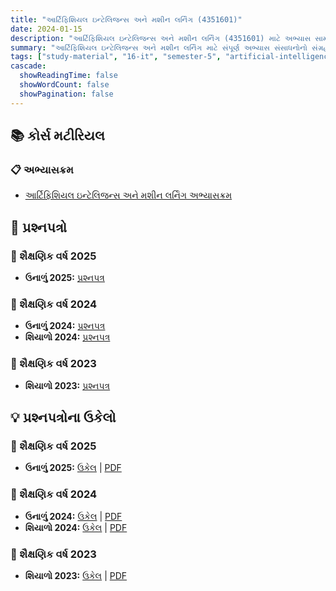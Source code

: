 ```yaml
---
title: "આર્ટિફિશિયલ ઇન્ટેલિજન્સ અને મશીન લર્નિંગ (4351601)"
date: 2024-01-15
description: "આર્ટિફિશિયલ ઇન્ટેલિજન્સ અને મશીન લર્નિંગ (4351601) માટે અભ્યાસ સામગ્રી, પ્રશ્નપત્રો અને ઉકેલો - ઇન્ફોર્મેશન ટેકનોલોજી, સેમેસ્ટર 5"
summary: "આર્ટિફિશિયલ ઇન્ટેલિજન્સ અને મશીન લર્નિંગ માટે સંપૂર્ણ અભ્યાસ સંસાધનોનો સંગ્રહ જેમાં સિલેબસ, 2023-2025ના પ્રશ્નપત્રો અને વિગતવાર ઉકેલોનો સમાવેશ થાય છે"
tags: ["study-material", "16-it", "semester-5", "artificial-intelligence", "machine-learning", "ai-ml", "4351601"]
cascade:
  showReadingTime: false
  showWordCount: false
  showPagination: false
---
```


## 📚 કોર્સ મટીરિયલ

### 📋 અભ્યાસક્રમ

- [આર્ટિફિશિયલ ઇન્ટેલિજન્સ અને મશીન લર્નિંગ અભ્યાસક્રમ](/resources/study-materials/16-it/sem-5/4351601-ai-ml/4351601.pdf)

## 📝 પ્રશ્નપત્રો

### 📅 શૈક્ષણિક વર્ષ 2025

- **ઉનાળું 2025:** [પ્રશ્નપત્ર](/resources/study-materials/16-it/sem-5/4351601-ai-ml/4351601-Summer-2025.pdf)

### 📅 શૈક્ષણિક વર્ષ 2024  

- **ઉનાળું 2024:** [પ્રશ્નપત્ર](/resources/study-materials/16-it/sem-5/4351601-ai-ml/4351601-Summer-2024.pdf)
- **શિયાળો 2024:** [પ્રશ્નપત્ર](/resources/study-materials/16-it/sem-5/4351601-ai-ml/4351601-Winter-2024.pdf)

### 📅 શૈક્ષણિક વર્ષ 2023

- **શિયાળો 2023:** [પ્રશ્નપત્ર](/resources/study-materials/16-it/sem-5/4351601-ai-ml/4351601-Winter-2023.pdf)

## 💡 પ્રશ્નપત્રોના ઉકેલો

### 📅 શૈક્ષણિક વર્ષ 2025

- **ઉનાળું 2025:** [ઉકેલ](4351601-summer-2025-solution) | [PDF](4351601-summer-2025-solution.gu.pdf)

### 📅 શૈક્ષણિક વર્ષ 2024

- **ઉનાળું 2024:** [ઉકેલ](4351601-summer-2024-solution) | [PDF](4351601-summer-2024-solution.gu.pdf)
- **શિયાળો 2024:** [ઉકેલ](4351601-winter-2024-solution) | [PDF](4351601-winter-2024-solution.gu.pdf)

### 📅 શૈક્ષણિક વર્ષ 2023

- **શિયાળો 2023:** [ઉકેલ](4351601-winter-2023-solution) | [PDF](4351601-winter-2023-solution.gu.pdf)
